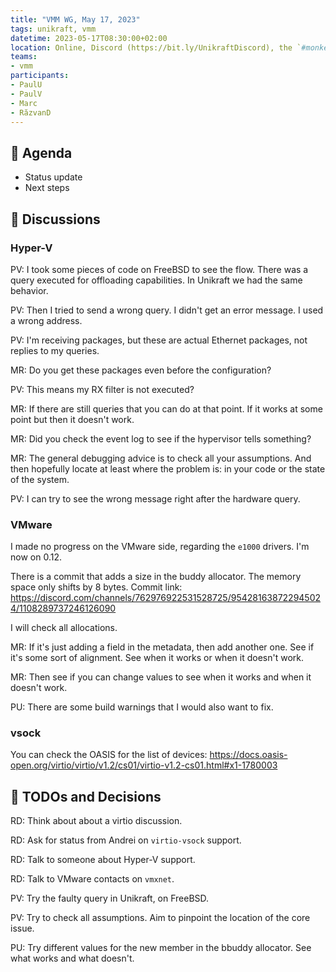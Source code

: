```yaml
---
title: "VMM WG, May 17, 2023"
tags: unikraft, vmm
datetime: 2023-05-17T08:30:00+02:00
location: Online, Discord (https://bit.ly/UnikraftDiscord), the `#monkey-business` voice channel
teams:
- vmm
participants:
- PaulU
- PaulV
- Marc
- RăzvanD
---
```


## :dart: Agenda

- Status update
- Next steps

## :closed_book: Discussions

### Hyper-V

PV: I took some pieces of code on FreeBSD to see the flow.
There was a query executed for offloading capabilities.
In Unikraft we had the same behavior.

PV: Then I tried to send a wrong query.
I didn't get an error message.
I used a wrong address.

PV: I'm receiving packages, but these are actual Ethernet packages, not replies to my queries.

MR: Do you get these packages even before the configuration?

PV: This means my RX filter is not executed?

MR: If there are still queries that you can do at that point.
If it works at some point but then it doesn't work.

MR: Did you check the event log to see if the hypervisor tells something?

MR: The general debugging advice is to check all your assumptions.
And then hopefully locate at least where the problem is: in your code or the state of the system.

PV: I can try to see the wrong message right after the hardware query.

### VMware

I made no progress on the VMware side, regarding the `e1000` drivers.
I'm now on 0.12.

There is a commit that adds a size in the buddy allocator.
The memory space only shifts by 8 bytes.
Commit link: https://discord.com/channels/762976922531528725/954281638722945024/1108289737246126090

I will check all allocations.

MR: If it's just adding a field in the metadata, then add another one.
See if it's some sort of alignment.
See when it works or when it doesn't work.

MR: Then see if you can change values to see when it works and when it doesn't work.

PU: There are some build warnings that I would also want to fix.

### vsock

You can check the OASIS for the list of devices: https://docs.oasis-open.org/virtio/virtio/v1.2/cs01/virtio-v1.2-cs01.html#x1-1780003

## :wrench: TODOs and Decisions

RD: Think about about a virtio discussion.

RD: Ask for status from Andrei on `virtio-vsock` support.

RD: Talk to someone about Hyper-V support.

RD: Talk to VMware contacts on `vmxnet`.

PV: Try the faulty query in Unikraft, on FreeBSD.

PV: Try to check all assumptions.
Aim to pinpoint the location of the core issue.

PU: Try different values for the new member in the bbuddy allocator.
See what works and what doesn't.

